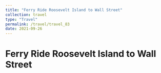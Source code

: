 ```yaml
---
title: "Ferry Ride Roosevelt Island to Wall Street"
collection: travel
type: "Travel"
permalink: /travel/travel_83
date: 2021-09-26
---
```


# Ferry Ride Roosevelt Island to Wall Street
